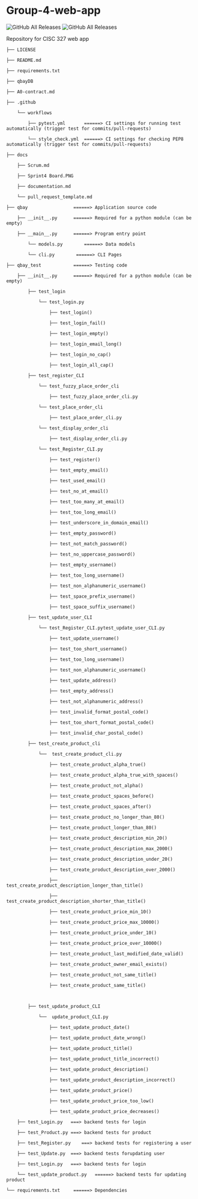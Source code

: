 # Group-4-web-app
![GitHub All Releases](https://img.shields.io/badge/Build-Passing-green)
![GitHub All Releases](https://img.shields.io/badge/Test%20Coverage-Passing-green)

Repository for CISC 327 web app

	├── LICENSE

	├── README.md
	
	├── requirements.txt
	
	├── qbayDB
	
	├── A0-contract.md

	├── .github

   		└── workflows

			├── pytest.yml       ======> CI settings for running test automatically (trigger test for commits/pull-requests)

			└── style_check.yml  ======> CI settings for checking PEP8 automatically (trigger test for commits/pull-requests)

	├── docs
		
		├── Scrum.md
		
		├── Sprint4 Board.PNG
		
		├── documentation.md
		
		└── pull_request_template.md

	├── qbay                 ======> Application source code

		├── __init__.py      ======> Required for a python module (can be empty)

		├── __main__.py      ======> Program entry point

			└── models.py        ======> Data models
			
			└── cli.py        ======> CLI Pages

	├── qbay_test            ======> Testing code

   		├── __init__.py      ======> Required for a python module (can be empty)
		
			├── test_login
			
				└── test_login.py
				
					├── test_login()
					
					├── test_login_fail()
					
					├── test_login_empty()
					
					├── test_login_email_long()
					
					├── test_login_no_cap()
					
					├── test_login_all_cap()
			
			├── test_register_CLI
			
				└── test_fuzzy_place_order_cli
			
					├── test_fuzzy_place_order_cli.py
				
				└── test_place_order_cli
			
					├── test_place_order_cli.py
									
				└── test_display_order_cli
			
					├── test_display_order_cli.py
			
				└── test_Register_CLI.py
			
					├── test_register()

					├── test_empty_email()

					├── test_used_email()

					├── test_no_at_email()

					├── test_too_many_at_email()

					├── test_too_long_email()

					├── test_underscore_in_domain_email()

					├── test_empty_password()

					├── test_not_match_password()

					├── test_no_uppercase_password()

					├── test_empty_username()

					├── test_too_long_username()

					├── test_non_alphanumeric_username()

					├── test_space_prefix_username()

					├── test_space_suffix_username()
			
			├── test_update_user_CLI
			
				└── test_Register_CLI.pytest_update_user_CLI.py
					
					├── test_update_username()

					├── test_too_short_username()

					├── test_too_long_username()

					├── test_non_alphanumeric_username()

					├── test_update_address()

					├── test_empty_address()

					├── test_not_alphanumeric_address()

					├── test_invalid_format_postal_code()

					├── test_too_short_format_postal_code()

					├── test_invalid_char_postal_code()
					
			├── test_create_product_cli
			
				└──  test_create_product_cli.py
				
					├── test_create_product_alpha_true()
					
					├── test_create_product_alpha_true_with_spaces()
					
					├── test_create_product_not_alpha()
					
					├── test_create_product_spaces_before()
					
					├── test_create_product_spaces_after()
					
					├── test_create_product_no_longer_than_80()
					
					├── test_create_product_longer_than_80()
					
					├── test_create_product_description_min_20()
					
					├── test_create_product_description_max_2000()
					
					├── test_create_product_description_under_20()
					
					├── test_create_product_description_over_2000()
					
					├── test_create_product_description_longer_than_title()
					
					├── test_create_product_description_shorter_than_title()
					
					├── test_create_product_price_min_10()
					
					├── test_create_product_price_max_10000()
					
					├── test_create_product_price_under_10()
					
					├── test_create_product_price_over_10000()
					
					├── test_create_product_last_modified_date_valid()
					
					├── test_create_product_owner_email_exists()
					
					├── test_create_product_not_same_title()
					
					├── test_create_product_same_title()
					
					
			
			├── test_update_product_CLI
			
				└──  update_product_CLI.py
					
					├── test_update_product_date()
					
					├── test_update_product_date_wrong()
					
					├── test_update_product_title()
					
					├── test_update_product_title_incorrect()
					
					├── test_update_product_description()
					
					├── test_update_product_description_incorrect()
					
					├── test_update_product_price()
					
					├── test_update_product_price_too_low()
					
					├── test_update_product_price_decreases()

   		├── test_Login.py	===> backend tests for login
		
		├── test_Product.py	===> backend tests for product
		
		├── test_Register.py	===> backend tests for registering a user
		
		├── test_Update.py	===> backend tests forupdating user
		
		├── test_Login.py	===> backend tests for login

   		└── test_update_product.py   ======> backend tests for updating product

	└── requirements.txt     ======> Dependencies

